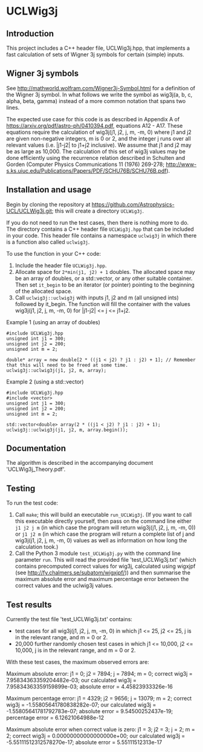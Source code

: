 # UCLWig3j

## Introduction

This project includes a C++ header file, UCLWig3j.hpp, that implements a fast calculation of sets of Wigner 3j symbols for certain (simple) inputs.

## Wigner 3j symbols

See http://mathworld.wolfram.com/Wigner3j-Symbol.html for a definition of the Wigner 3j symbol. In what follows we write the symbol as wig3j(a, b, c, alpha, beta, gamma) instead of a more common notation that spans two lines.

The expected use case for this code is as described in Appendix A of https://arxiv.org/pdf/astro-ph/0410394.pdf, equations A12 - A17. These equations require the calculation of wig3j(j1, j2, j, m, -m, 0) where j1 and j2 are given non-negative integers, m is 0 or 2, and the integer j runs over all relevant values (i.e. |j1-j2| to j1+j2 inclusive). We assume that j1 and j2 may be as large as 10,000. The calculation of this set of wig3j values may be done efficiently using the recurrence relation described in Schulten and Gorden (Computer Physics Communications 11 (1976) 269-278; http://www-s.ks.uiuc.edu/Publications/Papers/PDF/SCHU76B/SCHU76B.pdf).

## Installation and usage

Begin by cloning the repository at https://github.com/Astrophysics-UCL/UCLWig3j.git; this will create a directory `UCLWig3j`.

If you do not need to run the test cases, then there is nothing more to do. The directory contains a C++ header file `UCLWig3j.hpp` that can be included in your code. This header file contains a namespace `uclwig3j` in which there is a function also called `uclwig3j`.

To use the function in your C++ code:
1. Include the header file `UCLWig3j.hpp`.
1. Allocate space for `2*min(j1, j2) + 1` doubles. The allocated space may be an array of doubles, or a std::vector<double>, or any other suitable container. Then set `it_begin` to be an iterator (or pointer) pointing to the beginning of the allocated space.
1. Call `uclwig3j::uclwig3j` with inputs j1, j2 and m (all unsigned ints) followed by it_begin. The function will fill the container with the values wig3j(j1, j2, j, m, -m, 0) for |j1-j2| <= j <= j1+j2.

Example 1 (using an array of doubles)

```
#include UCLWig3j.hpp
unsigned int j1 = 300;
unsigned int j2 = 200;
unsigned int m = 2;

double* array = new double[2 * ((j1 < j2) ? j1 : j2) + 1]; // Remember that this will need to be freed at some time.
uclwig3j::uclwig3j(j1, j2, m, array);
```

Example 2 (using a std::vector)
```
#include UCLWig3j.hpp
#include <vector>
unsigned int j1 = 300;
unsigned int j2 = 200;
unsigned int m = 2;

std::vector<double> array(2 * ((j1 < j2) ? j1 : j2) + 1);
uclwig3j::uclwig3j(j1, j2, m, array.begin());
```

## Documentation

The algorithm is described in the accompanying document 'UCLWig3j_Theory.pdf'.

## Testing

To run the test code:
1. Call `make`; this will build an executable `run_UCLWig3j`. (If you want to call this executable directly yourself, then pass on the command line either `j1 j2 j m` (in which case the program will return wig3j(j1, j2, j, m, -m, 0)) or `j1 j2 m` (in which case the program will return a complete list of j and wig3j(j1, j2, j, m, -m, 0) values as well as information on how long the calculation took.)
2. Call the Python 3 module `test_UCLWig3j.py` with the command line parameter `run`. This will read the provided file 'test_UCLWig3j.txt' (which contains precomputed correct values for wig3j, calculated using wigxjpf (see http://fy.chalmers.se/subatom/wigxjpf/)) and then summarise the maximum absolute error and maximum percentage error between the correct values and the uclwig3j values.

## Test results

Currently the test file 'test_UCLWig3j.txt' contains:
* test cases for all wig3j(j1, j2, j, m, -m, 0) in which j1 <= 25, j2 <= 25, j is in the relevant range, and m = 0 or 2. 
* 20,000 further randomly chosen test cases in which j1 <= 10,000, j2 <= 10,000, j is in the relevant range, and m = 0 or 2.

With these test cases, the maximum observed errors are:

Maximum absolute error:
j1 = 0; j2 = 7894; j = 7894; m = 0; correct wig3j = 7.95834363359204482e-03; our calculated wig3j = 7.95834363359159899e-03; absolute error = 4.45823933326e-16

Maximum percentage error:
j1 = 4329; j2 = 9656; j = 13079; m = 2; correct wig3j = -1.55805641780838282e-07; our calculated wig3j = -1.55805641781792783e-07; absolute error = 9.54500252437e-19; percentage error = 6.12621064988e-12

Maximum absolute error when correct value is zero:
j1 = 3; j2 = 3; j = 2; m = 2; correct wig3j = 0.00000000000000000e+00; our calculated wig3j = -5.55111512312578270e-17; absolute error = 5.55111512313e-17

